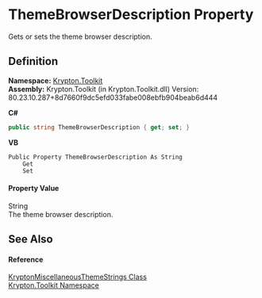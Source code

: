 # ThemeBrowserDescription Property


Gets or sets the theme browser description.



## Definition
**Namespace:** <a href="79d2eac2-21f4-54ff-7552-b20c33c30600.md">Krypton.Toolkit</a>  
**Assembly:** Krypton.Toolkit (in Krypton.Toolkit.dll) Version: 80.23.10.287+8d7660f9dc5efd033fabe008ebfb904beab6d444

**C#**
``` C#
public string ThemeBrowserDescription { get; set; }
```
**VB**
``` VB
Public Property ThemeBrowserDescription As String
	Get
	Set
```



#### Property Value
String  
The theme browser description.

## See Also


#### Reference
<a href="43e9d787-2f40-4893-2722-91810c8ff369.md">KryptonMiscellaneousThemeStrings Class</a>  
<a href="79d2eac2-21f4-54ff-7552-b20c33c30600.md">Krypton.Toolkit Namespace</a>  
